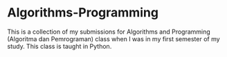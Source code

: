 # Algorithms-Programming
This is a collection of my submissions for Algorithms and Programming (Algoritma dan Pemrograman) class when I was in my first semester of my study. This class is taught in Python.
